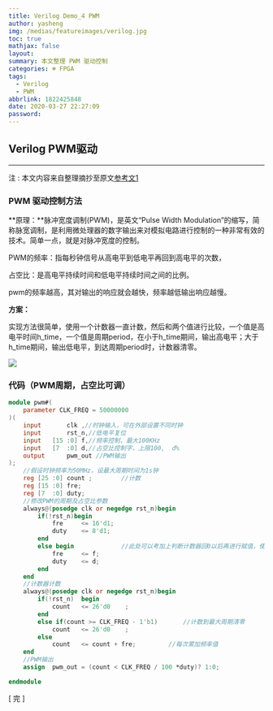 ```yaml
---
title: Verilog Demo_4 PWM
author: yasheng
img: /medias/featureimages/verilog.jpg
toc: true
mathjax: false
layout: 
summary: 本文整理 PWM 驱动控制
categories: ☸ FPGA
tags:
  - Verilog
  - PWM
abbrlink: 1822425848
date: 2020-03-27 22:27:09
password:
---
```


## Verilog  PWM驱动

---

注 : 本文内容来自整理摘抄至原文[参考文1](https://blog.csdn.net/whik1194/article/details/89371599)

### PWM 驱动控制方法

**原理：**脉冲宽度调制(PWM)，是英文“Pulse Width Modulation”的缩写，简称脉宽调制，是利用微处理器的数字输出来对模拟电路进行控制的一种非常有效的技术。简单一点，就是对脉冲宽度的控制。

PWM的频率：指每秒钟信号从高电平到低电平再回到高电平的次数，

占空比：是高电平持续时间和低电平持续时间之间的比例。

pwm的频率越高，其对输出的响应就会越快，频率越低输出响应越慢。

**方案：**

​		实现方法很简单，使用一个计数器一直计数，然后和两个值进行比较，一个值是高电平时间h_time，一个值是周期period，在小于h_time期间，输出高电平；大于h_time期间，输出低电平，到达周期period时，计数器清零。

<img src="/images/post_images/verilog_demo_04_pwm/pwm.png">

### 代码（PWM周期，占空比可调）

```verilog
module pwm#(
    parameter CLK_FREQ = 50000000
)(
    input 		clk	,//时钟输入，可在外部设置不同时钟
    input 		rst_n,//低电平复位
    input 	[15	:0]	f,//频率控制，最大100KHz
    input 	[7	:0] d,//占空比控制字，上限100,  d%
    output	 	pwm_out	//PWM输出
);
    //假设时钟频率为50MHz，设最大周期时间为1s钟
    reg [25	:0]	count ;	       //计数
    reg [15	:0]	fre;
    reg [7	:0]	duty;
    //修改PWM的周期及占空比参数
    always@(posedge clk or negedge rst_n)begin
        if(!rst_n)begin
            fre		<= 16'd1;
            duty	<= 8'd1;
        end
        else begin             //此处可以考加上判断计数器回0以后再进行赋值，使得波形更加完整
            fre		<= f;
            duty	<= d;
        end
    end
    //计数器计数
    always@(posedge clk or negedge rst_n)begin
        if(!rst_n)	begin
            count	<= 26'd0	;
        end
        else if(count >= CLK_FREQ - 1'b1)		//计数到最大周期清零
            count	<= 26'd0	;
        else
            count   <= count + fre;			//每次累加频率值
    end
    //PWM输出
    assign	pwm_out = (count < CLK_FREQ / 100 *duty)? 1:0;

endmodule
```



[  完  ]

